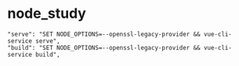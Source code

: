 # node_study

<!-- 编译错误 -->
```node
"serve": "SET NODE_OPTIONS=--openssl-legacy-provider && vue-cli-service serve",
"build": "SET NODE_OPTIONS=--openssl-legacy-provider && vue-cli-service build",
```